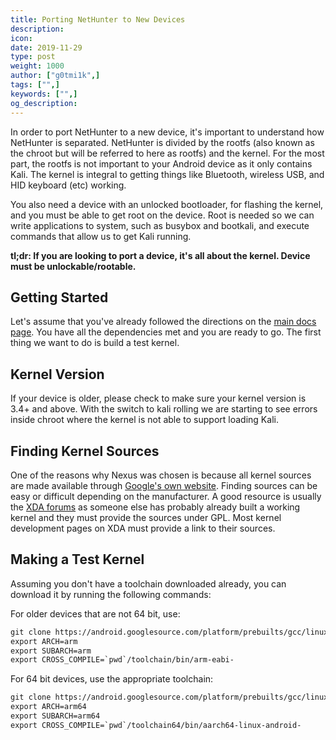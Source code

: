 ```yaml
---
title: Porting NetHunter to New Devices
description:
icon:
date: 2019-11-29
type: post
weight: 1000
author: ["g0tmi1k",]
tags: ["",]
keywords: ["",]
og_description:
---
```


In order to port NetHunter to a new device, it's important to understand how NetHunter is separated. NetHunter is divided by the rootfs (also known as the chroot but will be referred to here as rootfs) and the kernel. For the most part, the rootfs is not important to your Android device as it only contains Kali. The kernel is integral to getting things like Bluetooth, wireless USB, and HID keyboard (etc) working.

You also need a device with an unlocked bootloader, for flashing the kernel, and you must be able to get root on the device. Root is needed so we can write applications to system, such as busybox and bootkali, and execute commands that allow us to get Kali running.

**tl;dr: If you are looking to port a device, it's all about the kernel. Device must be unlockable/rootable.**

## Getting Started

Let's assume that you've already followed the directions on the [main docs page](https://kali.org/docs/nethunter/building-nethunter/). You have all the dependencies met and you are ready to go. The first thing we want to do is build a test kernel.

## Kernel Version

If your device is older, please check to make sure your kernel version is 3.4+ and above. With the switch to kali rolling we are starting to see errors inside chroot where the kernel is not able to support loading Kali.

## Finding Kernel Sources

One of the reasons why Nexus was chosen is because all kernel sources are made available through [Google's own website](https://android.googlesource.com). Finding sources can be easy or difficult depending on the manufacturer. A good resource is usually the [XDA forums](http://forum.xda-developers.com/) as someone else has probably already built a working kernel and they must provide the sources under GPL. Most kernel development pages on XDA must provide a link to their sources.

## Making a Test Kernel

Assuming you don't have a toolchain downloaded already, you can download it by running the following commands:

For older devices that are not 64 bit, use:

```html
git clone https://android.googlesource.com/platform/prebuilts/gcc/linux-x86/arm/arm-eabi-4.7 toolchain
export ARCH=arm
export SUBARCH=arm
export CROSS_COMPILE=`pwd`/toolchain/bin/arm-eabi-
```

For 64 bit devices, use the appropriate toolchain:

```html
git clone https://android.googlesource.com/platform/prebuilts/gcc/linux-x86/aarch64/aarch64-linux-android-4.9 -b  marshmallow-release toolchain64
export ARCH=arm64
export SUBARCH=arm64
export CROSS_COMPILE=`pwd`/toolchain64/bin/aarch64-linux-android-
```

